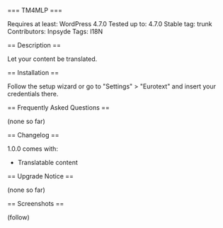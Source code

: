=== TM4MLP ===

Requires at least: WordPress 4.7.0
Tested up to: 4.7.0
Stable tag: trunk
Contributors: Inpsyde
Tags: I18N

== Description ==

Let your content be translated.

== Installation ==

Follow the setup wizard
or go to "Settings" > "Eurotext"
and insert your credentials there.


== Frequently Asked Questions ==

(none so far)

== Changelog ==

1.0.0 comes with:

- Translatable content

== Upgrade Notice ==

(none so far)

== Screenshots ==

(follow)